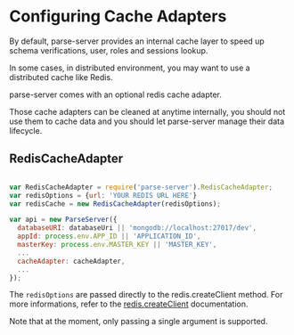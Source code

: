 # Configuring Cache Adapters

By default, parse-server provides an internal cache layer to speed up schema verifications, user, roles and sessions lookup.

In some cases, in distributed environment, you may want to use a distributed cache like Redis.

parse-server comes with an optional redis cache adapter.

Those cache adapters can be cleaned at anytime internally, you should not use them to cache data and you should let parse-server manage their data lifecycle.

## RedisCacheAdapter

```javascript

var RedisCacheAdapter = require('parse-server').RedisCacheAdapter;
var redisOptions = {url: 'YOUR REDIS URL HERE'}
var redisCache = new RedisCacheAdapter(redisOptions);

var api = new ParseServer({
  databaseURI: databaseUri || 'mongodb://localhost:27017/dev',
  appId: process.env.APP_ID || 'APPLICATION_ID',
  masterKey: process.env.MASTER_KEY || 'MASTER_KEY',
  ...
  cacheAdapter: cacheAdapter,
  ...
});
```

The `redisOptions` are passed directly to the redis.createClient method. For more informations, refer to the [redis.createClient](https://www.npmjs.com/package/redis#rediscreateclient) documentation.

Note that at the moment, only passing a single argument is supported.
